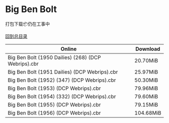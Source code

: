 # Big Ben Bolt

打包下载📦仍在工事中

[回到总目录](/Catalogs.md)







Online | Download
--- | ---
Big Ben Bolt (1950 Dailies) (268) (DCP Webrips).cbr | 20.70MiB
Big Ben Bolt (1951 Dailies) (DCP Webrips).cbr | 25.97MiB
Big Ben Bolt (1952) (347) (DCP Webrips).cbr | 50.30MiB
Big Ben Bolt (1953) (DCP Webrips).cbr | 79.96MiB
Big Ben Bolt (1954) (332) (DCP Webrips).cbr | 79.60MiB
Big Ben Bolt (1955) (DCP Webrips).cbr | 79.15MiB
Big Ben Bolt (1956) (DCP Webrips).cbr | 104.68MiB